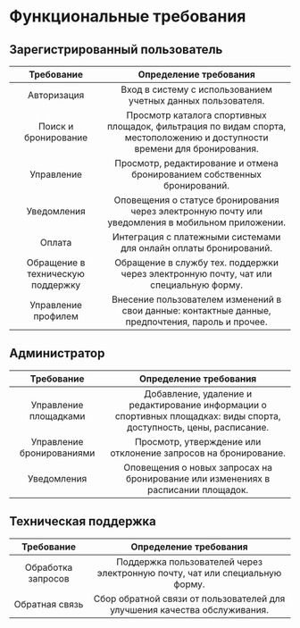 # Функциональные требования
## Зарегистрированный пользователь
| Требование | Определение требования | 
|:----------:|:----------:|
| Авторизация | Вход в систему с использованием учетных данных пользователя.| 
| Поиск и бронирование | Просмотр каталога спортивных площадок, фильтрация по видам спорта, местоположению и доступности времени для бронирования.   | 
| Управление | Просмотр, редактирование и отмена бронированием собственных бронирований.   | 
| Уведомления | Оповещения о статусе бронирования через электронную почту или уведомления в мобильном приложении.| 
| Оплата | Интеграция с платежными системами для онлайн оплаты бронирований.| 
| Обращение в техническую поддержку | Обращение в службу тех. поддержки через электронную почту, чат или специальную форму.| 
| Управление профилем | Внесение пользователем изменений в свои данные: контактные данные, предпочтения, пароль и прочее.| 

## Администратор
| Требование | Определение требования | 
|:----------:|:----------:|
| Управление площадками | Добавление, удаление и редактирование информации о спортивных площадках: виды спорта, доступность, цены, расписание.| 
| Управление бронированиями | Просмотр, утверждение или отклонение запросов на бронирование.| 
| Уведомления | Оповещения о новых запросах на бронирование или изменениях в расписании площадок.| 


## Техническая поддержка
| Требование | Определение требования | 
|:----------:|:----------:|
| Обработка запросов | Поддержка пользователей через электронную почту, чат или специальную форму.| 
| Обратная связь | Сбор обратной связи от пользователей для улучшения качества обслуживания.| 
